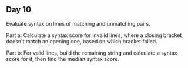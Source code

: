 ## Day 10

Evaluate syntax on lines of matching and unmatching pairs.

Part a:
Calculate a syntax score for invalid lines, where a closing bracket doesn't match an opening one, based on which bracket failed.

Part b:
For valid lines, build the remaining string and calculate a syntax score for it, then find the median syntax score.
